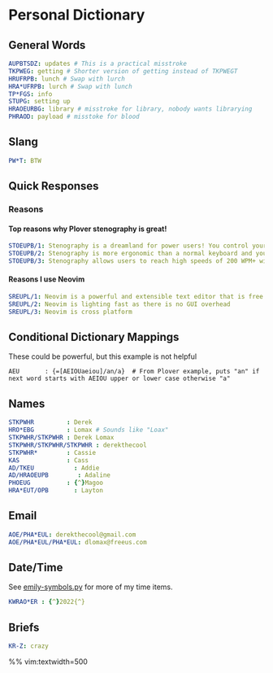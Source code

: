 # Personal Dictionary

## General Words

```yaml
AUPBTSDZ: updates # This is a practical misstroke
TKPWEG: getting # Shorter version of getting instead of TKPWEGT
HRUFRPB: lunch # Swap with lurch
HRA*UFRPB: lurch # Swap with lunch
TP*FGS: info
STUPG: setting up
HRAOEURBG: library # misstroke for library, nobody wants librarying
PHRAOD: payload # misstoke for blood
```

## Slang

```yaml
PW*T: BTW
```

## Quick Responses

### Reasons

#### Top reasons why Plover stenography is great!

```yaml
STOEUPB/1: Stenography is a dreamland for power users! You control your computer with ease.
STOEUPB/2: Stenography is more ergonomic than a normal keyboard and you never need to look at your hands while typing.
STOEUPB/3: Stenography allows users to reach high speeds of 200 WPM+ without strain.
```

#### Reasons I use Neovim

```yaml
SREUPL/1: Neovim is a powerful and extensible text editor that is free and open source (Apache 2.0)
SREUPL/2: Neovim is lighting fast as there is no GUI overhead
SREUPL/3: Neovim is cross platform
```

## Conditional Dictionary Mappings

These could be powerful, but this example is not helpful

```bad
AEU       : {=[AEIOUaeiou]/an/a}  # From Plover example, puts "an" if next word starts with AEIOU upper or lower case otherwise "a"
```

## Names

```yaml
STKPWHR         : Derek
HRO*EBG         : Lomax # Sounds like "Loax"
STKPWHR/STKPWHR : Derek Lomax
STKPWHR/STKPWHR/STKPWHR : derekthecool
STKPWHR*        : Cassie
KAS             : Cass
AD/TKEU           : Addie
AD/HRAOEUPB        : Adaline
PHOEUG          : {^}Magoo
HRA*EUT/OPB       : Layton
```

## Email

```yaml
AOE/PHA*EUL: derekthecool@gmail.com
AOE/PHA*EUL/PHA*EUL: dlomax@freeus.com
```

## Date/Time

See [emily-symbols.py](./emily-symbols.py) for more of my time items.

```yaml
KWRAO*ER : {^}2022{^}
```

## Briefs

```yaml
KR-Z: crazy
```

%% vim:textwidth=500
